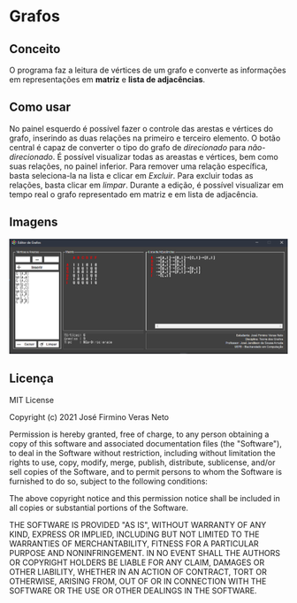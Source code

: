 # Grafos
## Conceito
O programa faz a leitura de vértices de um grafo e converte as informações em representações em **matriz** e **lista de adjacências**.

## Como usar
No painel esquerdo é possível fazer o controle das arestas e vértices do grafo, inserindo as duas relações na primeiro e terceiro elemento. O botão central é capaz de converter o tipo do grafo de *direcionado* para *não-direcionado*. É possível visualizar todas as areastas e vértices, bem como suas relações, no painel inferior. Para remover uma relação específica, basta seleciona-la na lista e clicar em *Excluir*. Para excluir todas as relações, basta clicar em *limpar*. Durante a edição, é possível visualizar em tempo real o grafo representado em matriz e em lista de adjacência.

## Imagens
![alt text](https://github.com/firminoveras/Grafos/blob/master/Imagens/img1.png?raw=true)

## Licença
MIT License

Copyright (c) 2021 José Firmino Veras Neto

Permission is hereby granted, free of charge, to any person obtaining a copy
of this software and associated documentation files (the "Software"), to deal
in the Software without restriction, including without limitation the rights
to use, copy, modify, merge, publish, distribute, sublicense, and/or sell
copies of the Software, and to permit persons to whom the Software is
furnished to do so, subject to the following conditions:

The above copyright notice and this permission notice shall be included in all
copies or substantial portions of the Software.

THE SOFTWARE IS PROVIDED "AS IS", WITHOUT WARRANTY OF ANY KIND, EXPRESS OR
IMPLIED, INCLUDING BUT NOT LIMITED TO THE WARRANTIES OF MERCHANTABILITY,
FITNESS FOR A PARTICULAR PURPOSE AND NONINFRINGEMENT. IN NO EVENT SHALL THE
AUTHORS OR COPYRIGHT HOLDERS BE LIABLE FOR ANY CLAIM, DAMAGES OR OTHER
LIABILITY, WHETHER IN AN ACTION OF CONTRACT, TORT OR OTHERWISE, ARISING FROM,
OUT OF OR IN CONNECTION WITH THE SOFTWARE OR THE USE OR OTHER DEALINGS IN THE
SOFTWARE.
